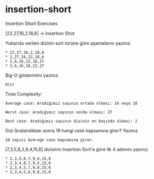 # insertion-short
Insertion Short Exercises

[22,27,16,2,18,6] -> Insertion Shot

Yukarıda verilen dizinin sort türüne göre aşamalarını yazınız. 

    * 22,27,16,2,18,6
    * 2,27,16,22,18,6
    * 2,6,16,22,18,27
    * 2,6,16,18,22,27
    
Big-O gösterimini yazınız.

    O(n)

Time Complexity: 
    
    Average case: Aradığımız sayının ortada olması: 16 veya 18
    
    Worst case: Aradığımız sayının sonda olması: 27
    
    Best case: Aradığımız sayının dizinin en başında olması: 2

Dizi Sıralandıktan sonra 18 hangi case kapsamına girer? Yazınız.

    18 sayısı Average case kapsamına girer.

[7,3,5,8,2,9,4,15,6] dizisinin Insertion Sort'a göre ilk 4 adımını yazınız.

    * 2,3,5,8,7,9,4,15,6
    * 2,3,4,8,7,9,5,15,6
    * 2,3,4,5,7,9,8,15,6
    * 2,3,4,5,6,9,8,15,6